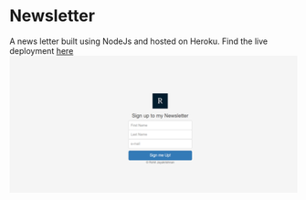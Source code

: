 # Newsletter
A news letter built using NodeJs and hosted on Heroku.
Find the live deployment [here](https://morning-bayou-76349.herokuapp.com/)
![image of front end](https://github.com/Rohitjk/Newsletter/blob/master/public/images/Capture.PNG)
